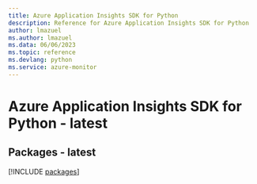 ```yaml
---
title: Azure Application Insights SDK for Python
description: Reference for Azure Application Insights SDK for Python
author: lmazuel
ms.author: lmazuel
ms.data: 06/06/2023
ms.topic: reference
ms.devlang: python
ms.service: azure-monitor
---
```

# Azure Application Insights SDK for Python - latest
## Packages - latest
[!INCLUDE [packages](application-insights-index.md)]
